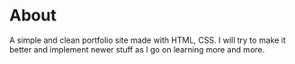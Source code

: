 # About
A simple and clean portfolio site made with HTML, CSS. I will try to make it better and implement newer stuff as I go on learning more and more.
